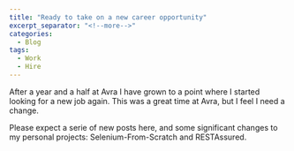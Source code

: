 ```yaml
---
title: "Ready to take on a new career opportunity"
excerpt_separator: "<!--more-->"
categories:
  - Blog
tags:
  - Work
  - Hire
---
```


After a year and a half at Avra I have grown to a point where I started looking for a new job again. This was a great time at Avra, but I feel I need a change.
<!--more-->

Please expect a serie of new posts here, and some significant changes to my personal projects: Selenium-From-Scratch and RESTAssured.

<!--more-->
